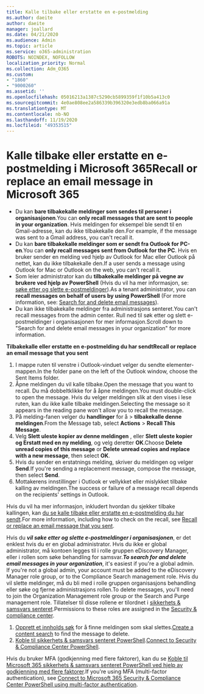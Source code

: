 ```yaml
---
title: Kalle tilbake eller erstatte en e-postmelding
ms.author: daeite
author: daeite
manager: joallard
ms.date: 04/21/2020
ms.audience: Admin
ms.topic: article
ms.service: o365-administration
ROBOTS: NOINDEX, NOFOLLOW
localization_priority: Normal
ms.collection: Adm_O365
ms.custom:
- "1860"
- "9000260"
ms.assetid: ''
ms.openlocfilehash: 05016213a1387c5290cb5899359f1f10b5a413c0
ms.sourcegitcommit: 4e0ae808ee2a586339b396320e3edb8ba066a91a
ms.translationtype: MT
ms.contentlocale: nb-NO
ms.lasthandoff: 11/19/2020
ms.locfileid: "49353515"
---
```

# <a name="recall-or-replace-an-email-message-in-microsoft-365"></a><span data-ttu-id="1bd56-102">Kalle tilbake eller erstatte en e-postmelding i Microsoft 365</span><span class="sxs-lookup"><span data-stu-id="1bd56-102">Recall or replace an email message in Microsoft 365</span></span>

- <span data-ttu-id="1bd56-103">Du kan **bare tilbakekalle meldinger som sendes til personer i organisasjonen**.</span><span class="sxs-lookup"><span data-stu-id="1bd56-103">You can **only recall messages that are sent to people in your organization**.</span></span> <span data-ttu-id="1bd56-104">Hvis meldingen for eksempel ble sendt til en Gmail-adresse, kan du ikke tilbakekalle den.</span><span class="sxs-lookup"><span data-stu-id="1bd56-104">For example, if the message was sent to a Gmail address, you can't recall it.</span></span>
- <span data-ttu-id="1bd56-105">Du kan **bare tilbakekalle meldinger som er sendt fra Outlook for PC-en**.</span><span class="sxs-lookup"><span data-stu-id="1bd56-105">You can **only recall messages sent from Outlook for the PC**.</span></span> <span data-ttu-id="1bd56-106">Hvis en bruker sender en melding ved hjelp av Outlook for Mac eller Outlook på nettet, kan du ikke tilbakekalle den.</span><span class="sxs-lookup"><span data-stu-id="1bd56-106">If a user sends a message using Outlook for Mac or Outlook on the web, you can't recall it.</span></span>
- <span data-ttu-id="1bd56-107">Som leier administrator kan du **tilbakekalle meldinger på vegne av brukere ved hjelp av PowerShell** (Hvis du vil ha mer informasjon, se: [søke etter og slette e-postmeldinger](https://docs.microsoft.com/microsoft-365/compliance/search-for-and-delete-messages-in-your-organization)).</span><span class="sxs-lookup"><span data-stu-id="1bd56-107">As a tenant administrator, you can **recall messages on behalf of users by using PowerShell** (For more information, see: [Search for and delete email messages](https://docs.microsoft.com/microsoft-365/compliance/search-for-and-delete-messages-in-your-organization)).</span></span>
- <span data-ttu-id="1bd56-108">Du kan ikke tilbakekalle meldinger fra administrasjons senteret.</span><span class="sxs-lookup"><span data-stu-id="1bd56-108">You can't recall messages from the admin center.</span></span> <span data-ttu-id="1bd56-109">Rull ned til søk etter og slett e-postmeldinger i organisasjonen for mer informasjon.</span><span class="sxs-lookup"><span data-stu-id="1bd56-109">Scroll down to "Search for and delete email messages in your organization" for more information.</span></span>

<span data-ttu-id="1bd56-110">**Tilbakekalle eller erstatte en e-postmelding du har sendt**</span><span class="sxs-lookup"><span data-stu-id="1bd56-110">**Recall or replace an email message that you sent**</span></span>

1. <span data-ttu-id="1bd56-111">I mappe ruten til venstre i Outlook-vinduet velger du sendte elementer-mappen.</span><span class="sxs-lookup"><span data-stu-id="1bd56-111">In the folder pane on the left of the Outlook window, choose the Sent Items folder.</span></span>
2. <span data-ttu-id="1bd56-112">Åpne meldingen du vil kalle tilbake.</span><span class="sxs-lookup"><span data-stu-id="1bd56-112">Open the message that you want to recall.</span></span> <span data-ttu-id="1bd56-113">Du må dobbeltklikke for å åpne meldingen.</span><span class="sxs-lookup"><span data-stu-id="1bd56-113">You must double-click to open the message.</span></span> <span data-ttu-id="1bd56-114">Hvis du velger meldingen slik at den vises i lese ruten, kan du ikke kalle tilbake meldingen.</span><span class="sxs-lookup"><span data-stu-id="1bd56-114">Selecting the message so it appears in the reading pane won't allow you to recall the message.</span></span>
3. <span data-ttu-id="1bd56-115">På melding-fanen velger du **handlinger** for å  >  **tilbakekalle denne meldingen**.</span><span class="sxs-lookup"><span data-stu-id="1bd56-115">From the Message tab, select **Actions** > **Recall This Message**.</span></span>
4. <span data-ttu-id="1bd56-116">Velg **Slett uleste kopier av denne meldingen** , eller **Slett uleste kopier og Erstatt med en ny melding**, og velg deretter **OK**.</span><span class="sxs-lookup"><span data-stu-id="1bd56-116">Choose **Delete unread copies of this message** or **Delete unread copies and replace with a new message**, then select **OK**.</span></span>
5. <span data-ttu-id="1bd56-117">Hvis du sender en erstatnings melding, skriver du meldingen og velger **Send**.</span><span class="sxs-lookup"><span data-stu-id="1bd56-117">If you're sending a replacement message, compose the message, then select **Send**.</span></span>
6. <span data-ttu-id="1bd56-118">Mottakerens innstillinger i Outlook er vellykket eller mislykket tilbake kalling av meldingen.</span><span class="sxs-lookup"><span data-stu-id="1bd56-118">The success or failure of a message recall depends on the recipients' settings in Outlook.</span></span>

<span data-ttu-id="1bd56-119">Hvis du vil ha mer informasjon, inkludert hvordan du sjekker tilbake kallingen, kan [du se kalle tilbake eller erstatte en e-postmelding du har sendt](https://support.office.com/article/35027f88-d655-4554-b4f8-6c0729a723a0).</span><span class="sxs-lookup"><span data-stu-id="1bd56-119">For more information, including how to check on the recall, see [Recall or replace an email message that you sent](https://support.office.com/article/35027f88-d655-4554-b4f8-6c0729a723a0).</span></span>

<span data-ttu-id="1bd56-120">Hvis du **_vil søke etter og slette e-postmeldinger i organisasjonen_**, er det enklest hvis du er en global administrator. Hvis du ikke er global administrator, må kontoen legges til i rolle gruppen eDiscovery Manager, eller i rollen som søke behandling for samsvar.</span><span class="sxs-lookup"><span data-stu-id="1bd56-120">**_To search for and delete email messages in your organization_**, it's easiest if you're a global admin. If you're not a global admin, your account must be added to the eDiscovery Manager role group, or to the Compliance Search management role.</span></span> <span data-ttu-id="1bd56-121">Hvis du vil slette meldinger, må du bli med i rolle gruppen organisasjons behandling eller søke og fjerne administrasjons rollen.</span><span class="sxs-lookup"><span data-stu-id="1bd56-121">To delete messages, you'll need to join the Organization Management role group or the Search and Purge management role.</span></span> <span data-ttu-id="1bd56-122">Tillatelser til disse rollene er tilordnet i [sikkerhets & samsvars senteret](https://protection.office.com/).</span><span class="sxs-lookup"><span data-stu-id="1bd56-122">Permissions to these roles are assigned in the [Security & compliance center](https://protection.office.com/).</span></span>

1. <span data-ttu-id="1bd56-123">[Opprett et innholds søk](https://docs.microsoft.com/microsoft-365/compliance/content-search) for å finne meldingen som skal slettes.</span><span class="sxs-lookup"><span data-stu-id="1bd56-123">[Create a content search](https://docs.microsoft.com/microsoft-365/compliance/content-search) to find the message to delete.</span></span>
2. <span data-ttu-id="1bd56-124">[Koble til sikkerhets & samsvars senteret PowerShell](https://docs.microsoft.com/powershell/exchange/office-365-scc/connect-to-scc-powershell/connect-to-scc-powershell).</span><span class="sxs-lookup"><span data-stu-id="1bd56-124">[Connect to Security & Compliance Center PowerShell](https://docs.microsoft.com/powershell/exchange/office-365-scc/connect-to-scc-powershell/connect-to-scc-powershell).</span></span>

<span data-ttu-id="1bd56-125">Hvis du bruker MFA (godkjenning med flere faktorer), kan du se [Koble til Microsoft 365 sikkerhets & samsvars senteret PowerShell ved hjelp av godkjenning med flere faktorer](https://docs.microsoft.com/powershell/exchange/office-365-scc/connect-to-scc-powershell/mfa-connect-to-scc-powershell).</span><span class="sxs-lookup"><span data-stu-id="1bd56-125">If you're using MFA (multi-factor authentication), see [Connect to Microsoft 365 Security & Compliance Center PowerShell using multi-factor authentication](https://docs.microsoft.com/powershell/exchange/office-365-scc/connect-to-scc-powershell/mfa-connect-to-scc-powershell).</span></span>
